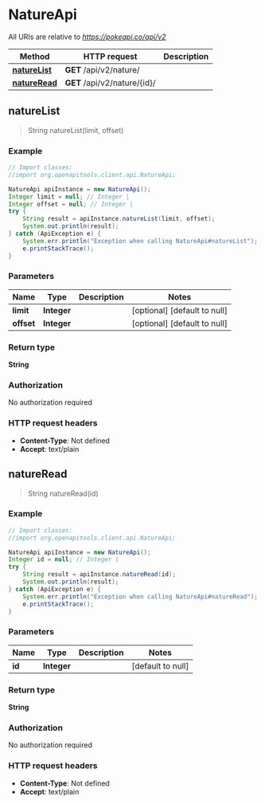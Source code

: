 # NatureApi

All URIs are relative to *https://pokeapi.co/api/v2*

Method | HTTP request | Description
------------- | ------------- | -------------
[**natureList**](NatureApi.md#natureList) | **GET** /api/v2/nature/ | 
[**natureRead**](NatureApi.md#natureRead) | **GET** /api/v2/nature/{id}/ | 



## natureList

> String natureList(limit, offset)



### Example

```java
// Import classes:
//import org.openapitools.client.api.NatureApi;

NatureApi apiInstance = new NatureApi();
Integer limit = null; // Integer | 
Integer offset = null; // Integer | 
try {
    String result = apiInstance.natureList(limit, offset);
    System.out.println(result);
} catch (ApiException e) {
    System.err.println("Exception when calling NatureApi#natureList");
    e.printStackTrace();
}
```

### Parameters


Name | Type | Description  | Notes
------------- | ------------- | ------------- | -------------
 **limit** | **Integer**|  | [optional] [default to null]
 **offset** | **Integer**|  | [optional] [default to null]

### Return type

**String**

### Authorization

No authorization required

### HTTP request headers

- **Content-Type**: Not defined
- **Accept**: text/plain


## natureRead

> String natureRead(id)



### Example

```java
// Import classes:
//import org.openapitools.client.api.NatureApi;

NatureApi apiInstance = new NatureApi();
Integer id = null; // Integer | 
try {
    String result = apiInstance.natureRead(id);
    System.out.println(result);
} catch (ApiException e) {
    System.err.println("Exception when calling NatureApi#natureRead");
    e.printStackTrace();
}
```

### Parameters


Name | Type | Description  | Notes
------------- | ------------- | ------------- | -------------
 **id** | **Integer**|  | [default to null]

### Return type

**String**

### Authorization

No authorization required

### HTTP request headers

- **Content-Type**: Not defined
- **Accept**: text/plain

